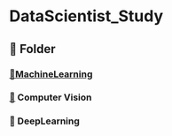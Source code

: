 # DataScientist_Study

## 📂 Folder
### [📂MachineLearning](https://github.com/ryunada/DataScientist_Study/tree/main/MachineLearning) 
### [📂](https://github.com/ryunada/DataScientist_Study/tree/main/CoumputerVision) Computer Vision
### 📂 DeepLearning
